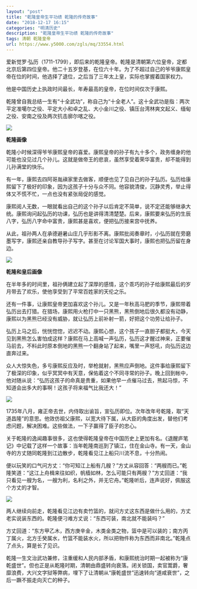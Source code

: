 ```yaml
---
layout: "post"
title: "乾隆皇帝生平功绩 乾隆的传奇故事"
date: "2018-12-17 16:15"
categories: "明清历史"
description: "乾隆皇帝生平功绩 乾隆的传奇故事"
tags: 清朝 乾隆皇帝
url: https://www.y5000.com/zgls/mq/33554.html
---
```






爱新觉罗·弘历（1711-1799），即后来的乾隆皇帝。乾隆是清朝第六位皇帝，定都北京后第四位皇帝。他二十五岁登基，在位六十年。为了不超过自己的爷爷康熙皇帝在位的时间，他选择了退位，之后当了三年太上皇，实际也掌握着国家权力。

他是中国历史上执政时间最长，年寿最高的皇帝，在位时间仅次于康熙。

乾隆曾自我总结一生有“十全武功”，称自己为“十全老人”。这十全武功是指：两次平定准噶尔之役、平定大小和卓之乱、大小金川之役、镇压台湾林爽文起义、缅甸之役、安南之役及两次抗击廓尔喀之役。

![](https://img.y5000.com/uploads/allimg/180925/14-1P925130S4527.jpg)

**乾隆画像**

乾隆小时候深得爷爷康熙皇帝的喜爱。康熙皇帝的孙子有九十多个，政务缠身的他可能也没见过几个孙儿。这就是做帝王的悲哀，虽然享受着荣华富贵，却不能得到儿孙满堂的快乐。

有一年，康熙去四阿哥胤禛家里去做客，顺便也见了见自己的孙子弘历。弘历给康熙留下了极好的印象，因为这孩子十分与众不同。他容貌清俊，沉静灵秀，举止得体又不慌不忙，一点也没有紧张局促的感觉。

康熙阅人无数，一眼就看出自己的这个孙子以后肯定不简单，说不定还能够继承大统。康熙询问起弘历的功课，弘历也是讲得清清楚楚。后来，康熙要来弘历的生辰八字，弘历八字命中富贵，康熙甚是喜欢，便把弘历接来宫中抚养。

从此，祖孙两人在承德避暑山庄几乎形影不离。康熙批阅奏章时，小弘历就在旁磨墨写字，康熙还亲自教导孙子写字。甚至在讨论军国大事时，康熙也把弘历留在身边。

![](https://img.y5000.com/uploads/allimg/180925/14-1P925130U4636.jpg)

**乾隆和皇后画像**

在半年多的时间里，祖孙俩建立起了深厚的感情，这个乖巧的孙子给康熙最后的岁月带去了欢乐，使他享受到了平常百姓家的天伦之乐。

还有一件事，让康熙皇帝更加喜欢这个孙儿。又是一年秋高马肥的季节，康熙带着弘历出去打猎。在猎场，康熙用火枪打中一只黑熊，黑熊倒地后很久都没有动静，康熙以为黑熊已经没有威胁，就让弘历上前补射一箭，好把这个功劳让给孙子。

弘历上马之后，恍恍惚惚，迟迟不动。康熙心想，这个孩子一直胆子都挺大，今天见到黑熊怎么害怕成这样？康熙在马上高喊一声弘历，弘历这才醒过神来，正要催马前去，不料此时原本倒地的黑熊一个翻身站了起来，嘴里一声怒吼，向弘历这边直奔过来。

众人大惊失色，多亏康熙反应及时，举枪就射，黑熊应声倒地。这件事给康熙留下了极深的印象，似乎冥冥中有天意，保佑着这个不同寻常的孙子。晚上回到帐中，他对随从说：“弘历这孩子的命真是贵重，如果他早一点催马过去，熊起马惊，不知道会出多大的事啊！这孩子将来福气比我还大！”

![](https://img.y5000.com/uploads/allimg/180925/14-1P925131015264.jpg)

1735年八月，雍正帝去世，内侍取出谕旨，宣弘历即位。次年改年号乾隆，取“天道昌隆”的意思。他效仿祖父康熙，以宽大待下属，从大臣的角度出发，替他们考虑问题，解决困难。这些做法，一下子赢得了臣子的忠心。

关于乾隆的逸闻趣事很多，这也使得乾隆皇帝在中国历史上更加有名。《退醒庐笔记》中记载了这样一个故事：当年乾隆南巡到了镇江，住在金山寺。有一天，金山寺的方丈随同乾隆到江边散步，乾隆看见江上船只川流不息，十分热闹。

便以玩笑的口气问方丈：“你可知江上船有几艘？”方丈从容回答：“两艘而已。”乾隆笑道：“这江上舟楫来往如织，帆樯如林，怎么可能只有两艘？”方丈回道：“我只看见一艘为名，一艘为利，名利之外，并无它舟。”乾隆听后，连声说好，佩服这个方丈的才智。

![](https://img.y5000.com/uploads/allimg/180925/14-1P925131025G5.jpg)

两人继续向前走，乾隆看见江边有卖竹篮的，就问方丈这东西是做什么用的，方丈老实说装东西的。乾隆便刁难方丈说：“东西可装，南北就不能装吗？”

方丈回道：“东方甲乙木，西方庚辛金，木类金类之物，篮中是可以装的；南方丙丁属火，北方壬癸属水，竹篮不能装水火，所以把物件称为东西而非南北。”乾隆点了点头，算是长了见识。

乾隆一生文治武功兼修，注重缓和人民内部矛盾，和康熙统治时期一起被称为“康乾盛世”。但也正是从乾隆时期，清朝由鼎盛转向衰落。闭关锁国，卖官鬻爵，奢靡浪费，大兴文字狱等弊病，埋下了让清朝从“康乾盛世”迅速转向“道咸衰世”，之后一蹶不振走向灭亡的种子。
